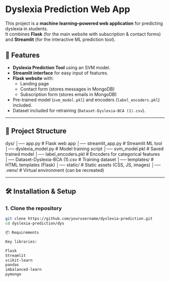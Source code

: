 # Dyslexia Prediction Web App

This project is a **machine learning–powered web application** for predicting dyslexia in students.  
It combines **Flask** (for the main website with subscription & contact forms) and **Streamlit** (for the interactive ML prediction tool).

## 🚀 Features
- **Dyslexia Prediction Tool** using an SVM model.
- **Streamlit interface** for easy input of features.
- **Flask website** with:
  - Landing page
  - Contact form (stores messages in MongoDB)
  - Subscription form (stores emails in MongoDB)
- Pre-trained model (`svm_model.pkl`) and encoders (`label_encoders.pkl`) included.
- Dataset included for retraining (`Dataset-Dyslexia-BCA (1).csv`).

---

## 📂 Project Structure

dys/
│── app.py # Flask web app
│── streamlit_app.py # Streamlit ML tool
│── dyslexia_model.py # Model training script
│── svm_model.pkl # Saved trained model
│── label_encoders.pkl # Encoders for categorical features
│── Dataset-Dyslexia-BCA (1).csv # Training dataset
│── templates/ # HTML templates (Flask)
│── static/ # Static assets (CSS, JS, images)
│── .venv/ # Virtual environment (can be recreated)


---

## 🛠 Installation & Setup

### 1. Clone the repository
```bash
git clone https://github.com/yourusername/dyslexia-prediction.git
cd dyslexia-prediction/dys

📦 Requirements

Key libraries:

Flask
Streamlit
scikit-learn
pandas
imbalanced-learn
pymongo